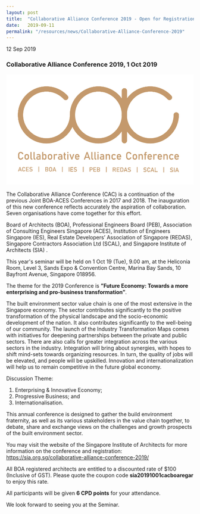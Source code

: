 ```yaml
---
layout: post
title:  "Collaborative Alliance Conference 2019 - Open for Registration"
date:   2019-09-11
permalink: "/resources/news/Collaborative-Alliance-Conference-2019"
---
```

12 Sep 2019

### **Collaborative Alliance Conference 2019, 1 Oct 2019**

![Collaborative Alliance Conference](/images/CollaborativeAllianceConference.jpg)

The Collaborative Alliance Conference (CAC) is a continuation of the previous Joint BOA-ACES Conferences in 2017 and 2018. The inauguration of this new conference reflects accurately the aspiration of collaboration. Seven organisations have come together for this effort.

Board of Architects (BOA), Professional Engineers Board (PEB), Association of Consulting Engineers Singapore (ACES), Institution of Engineers Singapore (IES), Real Estate Developers’ Association of Singapore (REDAS),
Singapore Contractors Association Ltd (SCAL), and Singapore Institute of Architects (SIA) .

This year's seminar will be held on 1 Oct 19 (Tue), 9.00 am, at the Heliconia Room, Level 3, Sands Expo & Convention Centre, Marina Bay Sands, 10 Bayfront Avenue, Singapore 018956.

The theme for the 2019 Conference is **”Future Economy: Towards a more enterprising and pro-business transformation”**.

The built environment sector value chain is one of the most extensive in the Singapore economy. The sector contributes significantly to the positive transformation of the physical landscape and the socio-economic development of the nation. It also contributes significantly to the well-being of our community. The launch of the Industry Transformation Maps comes with initiatives for deepening partnerships between the private and public sectors. There are also calls for greater integration across the various sectors in the industry. Integration will bring about synergies, with hopes to shift mind-sets towards organizing resources. In turn, the quality of jobs will be elevated, and people will be upskilled. Innovation and internationalization will help us to remain competitive in the future global economy.

Discussion Theme:

1. Enterprising & Innovative Economy;
2. Progressive Business; and
3. Internationalisation.

This annual conference is designed to gather the build environment fraternity, as well as its various stakeholders in the value chain together, to debate, share and exchange views on the challenges and growth prospects of the built environment sector.

You may visit the website of the Singapore Institute of Architects for more information on the conference and registration: https://sia.org.sg/collaborative-alliance-conference-2019/  

All BOA registered architects are entitled to a discounted rate of $100 (Inclusive of GST). Please quote the coupon code **sia20191001cacboaregar** to enjoy this rate. 

All participants will be given **6 CPD points** for your attendance.  

We look forward to seeing you at the Seminar.
